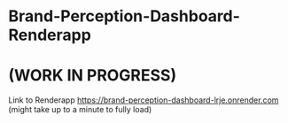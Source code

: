 # Brand-Perception-Dashboard-Renderapp 
# (WORK IN PROGRESS)
 Link to Renderapp https://brand-perception-dashboard-lrje.onrender.com (might take up to a minute to fully load)
